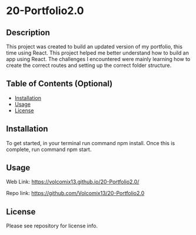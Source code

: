 # 20-Portfolio2.0

## Description

This project was created to build an updated version of my portfolio, this time using React. This project helped me better understand how to build an app using React.
The challenges I encountered were mainly learning how to create the correct routes and setting up the correct folder structure.


## Table of Contents (Optional)

- [Installation](#installation)
- [Usage](#usage)
- [License](#license)

## Installation

To get started, in your terminal run command npm install. Once this is complete, run command npm start. 


## Usage
Web Link: https://volcomix13.github.io/20-Portfolio2.0/

Repo link: https://github.com/Volcomix13/20-Portfolio2.0

## License
Please see repository for license info.